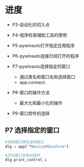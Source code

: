 # 进度
* P3-自动化的切入点
* P4-程序检查辅助工具的使用
* P5-pywinauto打开指定应用程序
* P6-pywinauto连接已经打开的程序
* P7-pywinauto选择指定的窗口
	* 通过类名和窗口名称选择窗口
	* app.connect.
* P8-窗口的操作方法
	* 最大化和最小化的操作

* P9-窗口控件的选择

## P7 选择指定的窗口
```Python
#使用窗口类名选择窗口
dlg = app["TNavicatMainForm"]

#打印窗口所有的控件
dlg.print_control_i
```	
<!--stackedit_data:
eyJoaXN0b3J5IjpbLTE0OTcyMTMwODgsOTk4NDk2NTMxLDk5OD
Q5NjUzMSwtMTUzNDY3NzUwNywtNzY3MTg0NDAsLTI1NzQ2NjI2
NywxNzgzNTg2ODkxLC0xMTg3NzYxMDA4LC0xNTU4MzQ2MDk2LD
U0MTcxNTI3NCwyMjI3ODQxMTksLTEzODI5MTAzNzFdfQ==
-->